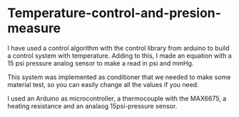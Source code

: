 # Temperature-control-and-presion-measure


I have used a control algorithm with the control library from arduino to build a control system with temperature. Adding to this, I made an equation with a 15 psi pressure analog sensor to make a read in psi and mmHg.

This system was implemented as conditioner that we needed to make some material test, so you can easily change all the values if you need.

I used an Arduino as microcontroller, a thermocouple with the MAX6675, a heating resistance and an analaog 15psi-pressure sensor.


  			
